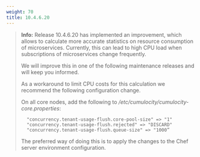 ```yaml
---
weight: 70
title: 10.4.6.20
---
```


>**Info:** Release 10.4.6.20 has implemented an improvement, which allows to calculate more accurate statistics on resource consumption of microservices. Currently, this can lead to high CPU load when subscriptions of microservices change frequently. 
>	
>We will improve this in one of the following maintenance releases and will keep you informed.
>	
>As a workaround to limit CPU costs for this calculation we recommend the following configuration change.
>	
>On all core nodes, add the following to */etc/cumulocity/cumulocity-core.properties*: 
>	
>		"concurrency.tenant-usage-flush.core-pool-size" => "1"
>		"concurrency.tenant-usage-flush.rejected" => "DISCARD"
>		"concurrency.tenant-usage-flush.queue-size" => "1000”
>	
>The preferred way of doing this is to apply the changes to the Chef server environment configuration.